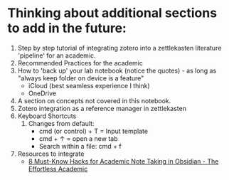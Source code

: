 


# Thinking about additional sections to add in the future:

1. Step by step tutorial of integrating zotero into a zettlekasten literature 'pipeline' for an academic.
2. Recommended Practices for the academic 
3. How to 'back up' your lab notebook (notice the quotes) - as long as "always keep folder on device is a feature"
	- iCloud (best seamless experience I think) 
	- OneDrive
4. A section on concepts not covered in this notebook. 
5. Zotero integration as a reference manager in zettlekasten
6. Keyboard Shortcuts 
	1. Changes from default: 
		- cmd (or control) + T = Input template 
		- cmd + ↑ = open a new tab
		- Search within a file: cmd + f 
7. Resources to integrate
	- [8 Must-Know Hacks for Academic Note Taking in Obsidian - The Effortless Academic](https://effortlessacademic.com/8-must-know-hacks-for-academic-note-taking-in-obsidian/)


